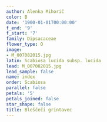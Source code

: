 ```yaml
---
author: Alenka Mihorič
color: B
date: '1900-01-01T00:00:00'
f_end: '9'
f_start: '7'
family: Dipsacaceae
flower_type: O
image:
- M_007082015.jpg
latin: Scabiosa lucida subsp. lucida
lead: M_007082015.jpg
lead_sample: false
name: index
order: Scabiosa
parallel: false
petals: '5'
petals_joined: false
star_shape: false
title: Bleščeči grintavec
---
```


